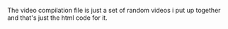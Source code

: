 The video compilation file is just a set of random videos i put up together and that's just the html code for it.
